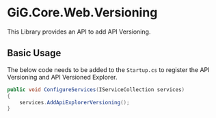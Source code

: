 # GiG.Core.Web.Versioning

This Library provides an API to add API Versioning.

## Basic Usage

The below code needs to be added to the `Startup.cs` to register the API Versioning and API Versioned Explorer. 

```csharp
public void ConfigureServices(IServiceCollection services)
{
    services.AddApiExplorerVersioning();
}
```